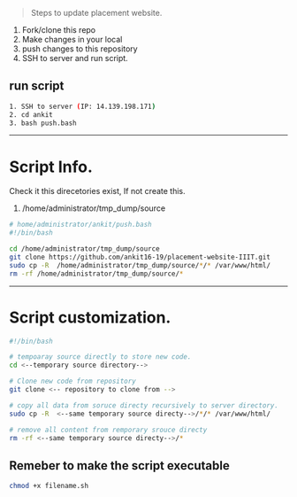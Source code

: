 

> Steps to update placement website.
1. Fork/clone this repo
2. Make changes in your local
3. push changes to this repository
4. SSH to server and run script.

## run script
```bash
1. SSH to server (IP: 14.139.198.171)
2. cd ankit
3. bash push.bash
```
---

# Script Info.
Check it this direcetories exist, If not create this.
1. /home/administrator/tmp_dump/source

```bash
# home/administrator/ankit/push.bash
#!/bin/bash

cd /home/administrator/tmp_dump/source
git clone https://github.com/ankit16-19/placement-website-IIIT.git
sudo cp -R  /home/administrator/tmp_dump/source/*/* /var/www/html/
rm -rf /home/administrator/tmp_dump/source/*
```



---

# Script customization.
```bash
#!/bin/bash

# tempoaray source directly to store new code.
cd <--temporary source directory-->

# Clone new code from repository
git clone <-- repository to clone from -->

# copy all data from soruce directy recursively to server directory.
sudo cp -R  <--same temporary source directy-->/*/* /var/www/html/

# remove all content from remporary srouce directy
rm -rf <--same temporary source directy-->/*
```

## Remeber to make the script executable
```bash
chmod +x filename.sh
```
